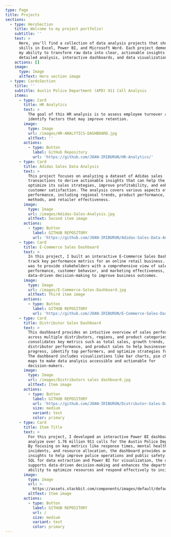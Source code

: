 ```yaml
---
type: Page
title: Projects
sections:
  - type: HeroSection
    title: Welcome to my project portfolio!
    subtitle: ''
    text: >
      Here, you'll find a collection of data analysis projects that showcase my
      skills in Excel, Power BI, and Microsoft Word. Each project demonstrates
      my ability to transform raw data into clear, actionable insights through
      detailed analysis, interactive dashboards, and data visualizations.
    actions: []
    image:
      type: Image
      altText: Hero section image
  - type: CardsSection
    title: ''
    subtitle: Austin Police Department (APD) 911 Call Analysis
    items:
      - type: Card
        title: HR Analytics
        text: >
          The goal of this HR analysis is to assess employee turnover and
          identify factors that may improve retention.
        image:
          type: Image
          url: /images/HR-ANALYTICS-DASHBOARD.jpg
          altText: ''
        actions:
          - type: Button
            label: GitHub Repository
            url: 'https://github.com/JOAN-IRIBURUN/HR-Analytics/'
      - type: Card
        title: Adidas Sales Data Analysis
        text: >
          This project focuses on analyzing a dataset of Adidas sales
          transactions to derive actionable insights that can help the company
          optimize its sales strategies, improve profitability, and enhance
          customer satisfaction. The analysis covers various aspects of sales
          performance, including regional trends, product performance, sales
          methods, and retailer effectiveness.
        image:
          type: Image
          url: /images/Adidas-Sales-Analysis.jpg
          altText: Second item image
        actions:
          - type: Button
            label: GITHUB REPOSITORY
            url: 'https://github.com/JOAN-IRIBURUN/Adidas-Sales-Data-Analysis/'
      - type: Card
        title: E-Commerce Sales Dashboard
        text: >
          In this project, I built an interactive E-Commerce Sales Dashboard to
          track key performance metrics for an online retail business. The goal
          was to provide stakeholders with a comprehensive view of sales
          performance, customer behavior, and marketing effectiveness, enabling
          data-driven decision-making to improve business outcomes.
        image:
          type: Image
          url: /images/E-Commerce-Sales-Dashboard.jpg
          altText: Third item image
        actions:
          - type: Button
            label: GITHUB REPOSITORY
            url: 'https://github.com/JOAN-IRIBURUN/E-Commerce-Sales-Dashboard/'
      - type: Card
        title: Distributor Sales Dashboard
        text: >
          This dashboard provides an intuitive overview of sales performance
          across multiple distributors, regions, and product categories. It
          consolidates key metrics such as total sales, growth trends,
          distributor performance, and product sales to help businesses track
          progress, identify top performers, and optimize strategies for growth.
          The dashboard includes visualizations like bar charts, pie charts, and
          maps to make data analysis accessible and actionable for
          decision-makers.
        image:
          type: Image
          url: /images/Distributors sales dashboard.jpg
          altText: Item image
        actions:
          - type: Button
            label: GITHUB REPOSITORY
            url: 'https://github.com/JOAN-IRIBURUN/Distributor-Sales-Dashboard'
            size: medium
            variant: text
            color: primary
      - type: Card
        title: Item Title
        text: >
          For this project, I developed an interactive Power BI dashboard to
          analyze over 1.76 million 911 calls for the Austin Police Department.
          By focusing on key metrics like response times, mental health-related
          incidents, and resource allocation, the dashboard provides actionable
          insights to help improve police operations and public safety. Using
          SQL for data extraction and Power BI for visualization, the dashboard
          supports data-driven decision-making and enhances the department's
          ability to optimize resources and respond effectively to incidents.
        image:
          type: Image
          url: >-
            https://assets.stackbit.com/components/images/default/default-image.png
          altText: Item image
        actions:
          - type: Button
            label: GITHUB REPOSITORY
            url: /
            size: medium
            variant: text
            color: primary
---
```

